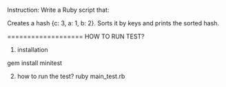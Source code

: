 Instruction:
Write a Ruby script that:

Creates a hash {c: 3, a: 1, b: 2}.
Sorts it by keys and prints the sorted hash.

===================
HOW TO RUN TEST?

1. installation

gem install minitest

2. how to run the test?
   ruby main_test.rb
